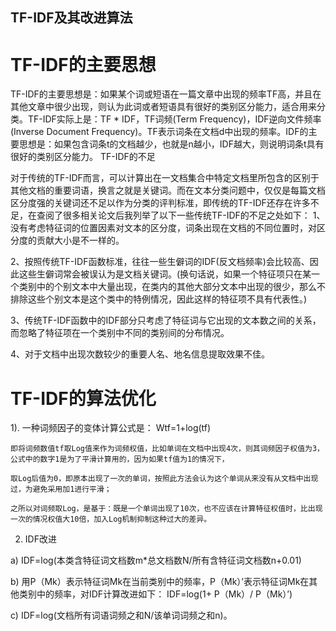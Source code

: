 ## TF-IDF及其改进算法

# TF-IDF的主要思想

TF-IDF的主要思想是：如果某个词或短语在一篇文章中出现的频率TF高，并且在其他文章中很少出现，则认为此词或者短语具有很好的类别区分能力，适合用来分类。TF-IDF实际上是：TF * IDF，TF词频(Term Frequency)，IDF逆向文件频率(Inverse Document Frequency)。TF表示词条在文档d中出现的频率。IDF的主要思想是：如果包含词条t的文档越少，也就是n越小，IDF越大，则说明词条t具有很好的类别区分能力。
TF-IDF的不足


对于传统的TF-IDF而言，可以计算出在一文档集合中特定文档里所包含的区别于其他文档的重要词语，换言之就是关键词。而在文本分类问题中，仅仅是每篇文档区分度强的关键词还不足以作为分类的评判标准，即传统的TF-IDF还存在许多不足，在查阅了很多相关论文后我列举了以下一些传统TF-IDF的不足之处如下：
1、没有考虑特征词的位置因素对文本的区分度，词条出现在文档的不同位置时，对区分度的贡献大小是不一样的。

2、按照传统TF-IDF函数标准，往往一些生僻词的IDF(反文档频率)会比较高、因此这些生僻词常会被误认为是文档关键词。(换句话说，如果一个特征项只在某一个类别中的个别文本中大量出现，在类内的其他大部分文本中出现的很少，那么不排除这些个别文本是这个类中的特例情况，因此这样的特征项不具有代表性。)

3、传统TF-IDF函数中的IDF部分只考虑了特征词与它出现的文本数之间的关系，而忽略了特征项在一个类别中不同的类别间的分布情况。

4、对于文档中出现次数较少的重要人名、地名信息提取效果不佳。

# TF-IDF的算法优化
1). 一种词频因子的变体计算公式是： Wtf=1+log(tf) 

    即将词频数值tf取Log值来作为词频权值，比如单词在文档中出现4次，则其词频因子权值为3，公式中的数字1是为了平滑计算用的，因为如果tf值为1的情况下，
    
    取Log后值为0，即原本出现了一次的单词，按照此方法会认为这个单词从来没有从文档中出现过，为避免采用加1进行平滑； 
    
    之所以对词频取Log，是基于：既是一个单词出现了10次，也不应该在计算特征权值时，比出现一次的情况权值大10倍，加入Log机制抑制这种过大的差异。
    
2) IDF改进

a)	IDF=log(本类含特征词文档数m*总文档数N/所有含特征词文档数n+0.01)

b)	用P（Mk）表示特征词Mk在当前类别中的频率，P（Mk）’表示特征词Mk在其他类别中的频率，对IDF计算改进如下：
IDF=log(1+ P（Mk）/ P（Mk）’)

c)	IDF=log(文档所有词语词频之和N/该单词词频之和n)。

